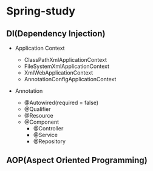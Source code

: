 # Spring-study

## DI(Dependency Injection)
- Application Context
  - ClassPathXmlApplicationContext
  - FileSystemXmlApplicationContext
  - XmlWebApplicationContext
  - AnnotationConfigApplicationContext

- Annotation
  - @Autowired(required = false)
  - @Qualifier
  - @Resource
  - @Component
    - @Controller
    - @Service
    - @Repository

## AOP(Aspect Oriented Programming)
